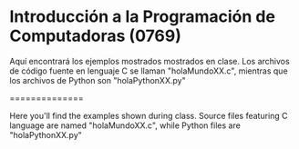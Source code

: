 Introducción a la Programación de Computadoras (0769)
===========



Aquí encontrará los ejemplos mostrados mostrados en clase. Los archivos de código fuente en
lenguaje C se llaman "holaMundoXX.c", mientras que los archivos de Python son "holaPythonXX.py"

==============

Here you'll find the examples shown during class. Source files featuring C language are named "holaMundoXX.c",
while Python files are "holaPythonXX.py"
